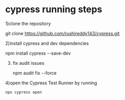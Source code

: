 # cypress running steps 
1)clone the repository 

   git clone https://github.com/rushireddy143/cypress.git 


2)install cypress and dev dependencies

   npm install cypress --save-dev

3) fix audit issues
   
    npm audit fix --force

4)open the Cypress Test Runner by running

    npx cypress open


